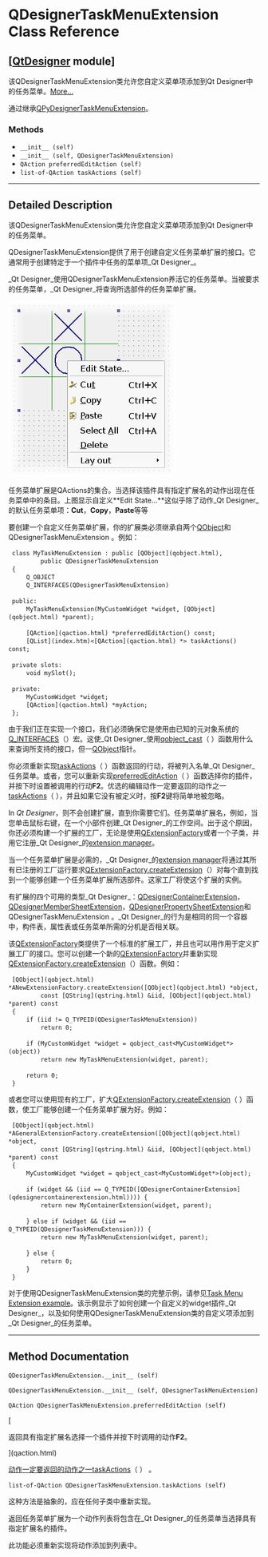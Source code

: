 # QDesignerTaskMenuExtension Class Reference

## [[QtDesigner](index.htm) module]

该QDesignerTaskMenuExtension类允许您自定义菜单项添加到Qt Designer中的任务菜单。[More...](#details)

通过继承[QPyDesignerTaskMenuExtension](qpydesignertaskmenuextension.html)。

### Methods

*   `__init__ (self)`
*   `__init__ (self, QDesignerTaskMenuExtension)`
*   `QAction preferredEditAction (self)`
*   `list-of-QAction taskActions (self)`

* * *

## Detailed Description

该QDesignerTaskMenuExtension类允许您自定义菜单项添加到Qt Designer中的任务菜单。

QDesignerTaskMenuExtension提供了用于创建自定义任务菜单扩展的接口。它通常用于创建特定于一个插件中任务的菜单项_Qt Designer_。

_Qt Designer_使用QDesignerTaskMenuExtension养活它的任务菜单。当被要求的任务菜单，_Qt Designer_将查询所选部件的任务菜单扩展。

![](../img/taskmenuextension-example-faded.png)

任务菜单扩展是QActions的集合。当选择该插件具有指定扩展名的动作出现在任务菜单中的条目。上图显示自定义**Edit State...**这似乎除了动作_Qt Designer_的默认任务菜单项：**Cut**，**Copy**，**Paste**等等

要创建一个自定义任务菜单扩展，你的扩展类必须继承自两个[QObject](qobject.html)和QDesignerTaskMenuExtension 。例如：

```
 class MyTaskMenuExtension : public [QObject](qobject.html),
         public QDesignerTaskMenuExtension
 {
     Q_OBJECT
     Q_INTERFACES(QDesignerTaskMenuExtension)

 public:
     MyTaskMenuExtension(MyCustomWidget *widget, [QObject](qobject.html) *parent);

     [QAction](qaction.html) *preferredEditAction() const;
     [QList](index.htm)<[QAction](qaction.html) *> taskActions() const;

 private slots:
     void mySlot();

 private:
     MyCustomWidget *widget;
     [QAction](qaction.html) *myAction;
 };

```

由于我们正在实现一个接口，我们必须确保它是使用由已知的元对象系统的[Q_INTERFACES](qobject.html#Q_INTERFACES)（）宏。这使_Qt Designer_使用[qobject_cast](qobject.html#qobject_cast)（ ）函数用什么来查询所支持的接口，但一[QObject](qobject.html)指针。

你必须重新实现[taskActions](qdesignertaskmenuextension.html#taskActions)（ ）函数返回的行动，将被列入名单_Qt Designer_任务菜单。或者，您可以重新实现[preferredEditAction](qdesignertaskmenuextension.html#preferredEditAction)（ ）函数选择你的插件，并按下时设置被调用的行动**F2**。优选的编辑动作一定要返回的动作之一[taskActions](qdesignertaskmenuextension.html#taskActions)（ ），并且如果它没有被定义时，按**F2**键将简单地被忽略。

In _Qt Designer_，则不会创建扩展，直到你需要它们。任务菜单扩展名，例如，当您单击鼠标右键，在一个小部件创建_Qt Designer_的工作空间。出于这个原因，你还必须构建一个扩展的工厂，无论是使用[QExtensionFactory](qextensionfactory.html)或者一个子类，并用它注册_Qt Designer_的[extension manager](qextensionmanager.html)。

当一个任务菜单扩展是必需的，_Qt Designer_的[extension manager](qextensionmanager.html)将通过其所有已注册的工厂运行要求[QExtensionFactory.createExtension](qextensionfactory.html#createExtension)（）对每个直到找到一个能够创建一个任务菜单扩展所选部件。这家工厂将使这个扩展的实例。

有扩展的四个可用的类型_Qt Designer_：[QDesignerContainerExtension](qdesignercontainerextension.html)，[QDesignerMemberSheetExtension](qdesignermembersheetextension.html)，[QDesignerPropertySheetExtension](qdesignerpropertysheetextension.html)和QDesignerTaskMenuExtension 。_Qt Designer_的行为是相同的同一个容器中，构件表，属性表或任务菜单所需的分机是否相关联。

该[QExtensionFactory](qextensionfactory.html)类提供了一个标准的扩展工厂，并且也可以用作用于定义扩展工厂的接口。您可以创建一个新的[QExtensionFactory](qextensionfactory.html)并重新实现[QExtensionFactory.createExtension](qextensionfactory.html#createExtension)（）函数。例如：

```
 [QObject](qobject.html) *ANewExtensionFactory.createExtension([QObject](qobject.html) *object,
         const [QString](qstring.html) &iid, [QObject](qobject.html) *parent) const
 {
     if (iid != Q_TYPEID(QDesignerTaskMenuExtension))
         return 0;

     if (MyCustomWidget *widget = qobject_cast<MyCustomWidget*>(object))
         return new MyTaskMenuExtension(widget, parent);

     return 0;
 }

```

或者您可以使用现有的工厂，扩大[QExtensionFactory.createExtension](qextensionfactory.html#createExtension)（ ）函数，使工厂能够创建一个任务菜单扩展为好。例如：

```
 [QObject](qobject.html) *AGeneralExtensionFactory.createExtension([QObject](qobject.html) *object,
         const [QString](qstring.html) &iid, [QObject](qobject.html) *parent) const
 {
     MyCustomWidget *widget = qobject_cast<MyCustomWidget*>(object);

     if (widget && (iid == Q_TYPEID([QDesignerContainerExtension](qdesignercontainerextension.html)))) {
         return new MyContainerExtension(widget, parent);

     } else if (widget && (iid == Q_TYPEID(QDesignerTaskMenuExtension))) {
         return new MyTaskMenuExtension(widget, parent);

     } else {
         return 0;
     }
 }

```

对于使用QDesignerTaskMenuExtension类的完整示例，请参见[Task Menu Extension example](index.htm)。该示例显示了如何创建一个自定义的widget插件_Qt Designer_，以及如何使用QDesignerTaskMenuExtension类的自定义项添加到_Qt Designer_的任务菜单。

* * *

## Method Documentation

```
QDesignerTaskMenuExtension.__init__ (self)
```

```
QDesignerTaskMenuExtension.__init__ (self, QDesignerTaskMenuExtension)
```

```
QAction QDesignerTaskMenuExtension.preferredEditAction (self)
```

[

返回具有指定扩展名选择一个插件并按下时调用的动作**F2**。

](qaction.html)

[动作一定要返回的动作之一](qaction.html)[taskActions](qdesignertaskmenuextension.html#taskActions)（ ） 。

```
list-of-QAction QDesignerTaskMenuExtension.taskActions (self)
```

这种方法是抽象的，应在任何子类中重新实现。

返回任务菜单扩展为一个动作列表将包含在_Qt Designer_的任务菜单当选择具有指定扩展名的插件。

此功能必须重新实现将动作添加到列表中。